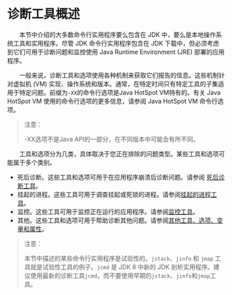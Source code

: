 # 诊断工具概述

&emsp;&emsp;本节中介绍的大多数命令行实用程序要么包含在 JDK 中，要么是本地操作系统工具和实用程序。尽管 JDK 命令行实用程序包含在 JDK 下载中，但必须考虑到它们可用于诊断问题和监控使用 Java Runtime Environment (JRE) 部署的应用程序。

&emsp;&emsp;一般来说，诊断工具和选项使用各种机制来获取它们报告的信息。这些机制针对虚拟机 (VM) 实现、操作系统和版本。通常，在特定时间只有特定工具的子集适用于特定问题。前缀为`-XX`的命令行选项是Java HotSpot VM特有的。有关 Java HotSpot VM 使用的命令行选项的更多信息，请参阅 Java HotSpot VM 命令行选项。

> 注意：
>
> -XX选项不是Java API的一部分，在不同版本中可能会有所不同。

&emsp;&emsp;工具和选项分为几类，具体取决于您正在排除的问题类型。某些工具和选项可能属于多个类别。

- 死后诊断。这些工具和选项可用于在应用程序崩溃后诊断问题。请参阅 [死后诊断工具](https://docs.oracle.com/javase/8/docs/technotes/guides/troubleshoot/tooldescr023.html#BABEFHCI)。
- 挂起的进程。这些工具可用于调查挂起或死锁的进程。请参阅[挂起的进程工具](https://docs.oracle.com/javase/8/docs/technotes/guides/troubleshoot/tooldescr024.html#BABHGAEE)。
- 监控。这些工具可用于监控正在运行的应用程序。请参阅[监控工具](https://docs.oracle.com/javase/8/docs/technotes/guides/troubleshoot/tooldescr025.html#BABFCEEB)。
- 其他。这些工具和选项可用于帮助诊断其他问题。请参阅[其他工具、选项、变量和属性](https://docs.oracle.com/javase/8/docs/technotes/guides/troubleshoot/tooldescr026.html#BABHGADF)。

> 注意：
>
> 本节中描述的某些命令行实用程序是试验性的。`jstack`、`jinfo` 和 `jmap` 工具就是试验性工具的例子。`jcmd` 是 JDK 8 中新的 JDK 剖析实用程序。建议使用最新的诊断工具`jcmd`，而不要使用早期的`jstack`、`jinfo`和`jmap`工具。